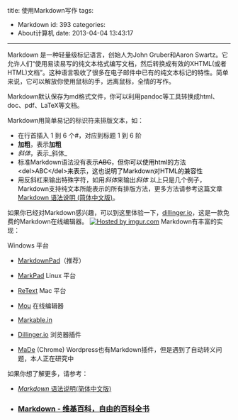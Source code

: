 title: 使用Markdown写作
tags:
  - Markdown
id: 393
categories:
  - About计算机
date: 2013-04-04 13:43:17
---

Markdown 是一种轻量级标记语言，创始人为John Gruber和Aaron Swartz。它允许人们“使用易读易写的纯文本格式编写文档，然后转换成有效的XHTML(或者HTML)文档”。这种语言吸收了很多在电子邮件中已有的纯文本标记的特性。简单来说，它可以解放你使用鼠标的手，远离鼠标，全情的写作。

Markdown默认保存为md格式文件，你可以利用pandoc等工具转换成html、doc、pdf、LaTeX等文档。

Markdown用简单易记的标识符来排版文本，如：

*   在行首插入 1 到 6 个#，对应到标题 1 到 6 阶
*   **加粗**，表示**加粗**
*   *斜体*，表示_斜体_
*   标准Markdown语法没有表示<span style="color: #000000;"><del>ABC</del>，但你可以使用html的方法&lt;del&gt;ABC&lt;/del&gt;来表示，这也说明了Markdown对HTML的兼容性</span>
*   用反斜杠来输出特殊字符，如用*斜体*来输出*斜体*
以上只是几个例子，Markdown支持纯文本所能表示的所有排版方法，更多方法请参考这篇文章[Markdown 语法说明 (简体中文版)](http://wowubuntu.com/markdown/)。

如果你已经对Markdown感兴趣，可以到这里体验一下，[dillinger.io](http://dillinger.io/)，这是一款免费的Markdown在线编辑器。
[![](http://i.imgur.com/wosuScE.png "Hosted by imgur.com")](http://imgur.com/wosuScE)
Markdown有丰富的实现：

Windows 平台

*   [MarkdownPad](http://markdownpad.com/)（推荐）
*   [MarkPad](http://code52.org/DownmarkerWPF/)
Linux 平台

*   [ReText](http://sourceforge.net/p/retext/home/ReText/)
Mac 平台

*   [Mou](http://mouapp.com/)
在线编辑器

*   [Markable.in](http://markable.in/)
*   [Dillinger.io](http://dillinger.io/)
浏览器插件

*   [MaDe](https://chrome.google.com/webstore/detail/oknndfeeopgpibecfjljjfanledpbkog) (Chrome)
Wordpress也有Markdown插件，但是遇到了自动转义问题，本人正在研究中

如果你想了解更多，请参考：

*   [_Markdown_ 语法说明(简体中文版)](http://wowubuntu.com/markdown/)
*   ### [Markdown - 维基百科，自由的百科全书](http://zh.wikipedia.org/zh/Markdown)
<menu id="userscript-search-by-image" type="context"></menu><menu id="userscript-search-by-image" type="context"></menu><menu id="userscript-search-by-image" type="context"></menu><menu id="userscript-search-by-image" type="context"></menu><menu id="userscript-search-by-image" type="context"></menu><menu id="userscript-search-by-image" type="context"></menu><menu id="userscript-search-by-image" type="context"></menu>
